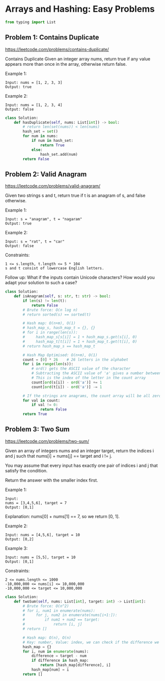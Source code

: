 # Arrays and Hashing: Easy Problems


```python
from typing import List
```

## Problem 1: Contains Duplicate

https://leetcode.com/problems/contains-duplicate/


Contains Duplicate
Given an integer array nums, return true if any value appears more than once in the array, otherwise return false.

Example 1:

```
Input: nums = [1, 2, 3, 3]
Output: true
```

Example 2:

```
Input: nums = [1, 2, 3, 4]
Output: false
```


```python
class Solution:
    def hasDuplicate(self, nums: List[int]) -> bool:
        # return len(set(nums)) < len(nums)
        hash_set = set()
        for num in nums:
            if num in hash_set:
                return True
            else:
                hash_set.add(num)
        return False

```

## Problem 2: Valid Anagram

https://leetcode.com/problems/valid-anagram/

Given two strings s and t, return true if t is an anagram of s, and false otherwise.

Example 1:

```
Input: s = "anagram", t = "nagaram"
Output: true
```

Example 2:

```
Input: s = "rat", t = "car"
Output: false
```


Constraints:

```
1 <= s.length, t.length <= 5 * 104
s and t consist of lowercase English letters.
```

Follow up: What if the inputs contain Unicode characters? How would you adapt your solution to such a case?


```python
class Solution:
    def isAnagram(self, s: str, t: str) -> bool:
        if len(s) != len(t):
            return False
        # Brute force: O(n log n)
        # return sorted(s) == sorted(t)

        # Hash map: O(n+m), O(1)
        # hash_map_s, hash_map_t = {}, {}
        # for i in range(len(s)):
        #     hash_map_s[s[i]] = 1 + hash_map_s.get(s[i], 0)
        #     hash_map_t[t[i]] = 1 + hash_map_t.get(t[i], 0)
        # return hash_map_s == hash_map_t

        # Hash Map Optimised: O(n+m), O(1)
        count = [0] * 26    # 26 letters in the alphabet
        for i in range(len(s)):
            # ord() gets the ASCII value of the character
            # Subtracting the ASCII value of 'a' gives a number between 0 and 25
            # This is the index of the letter in the count array
            count[ord(s[i]) - ord('a')] += 1
            count[ord(t[i]) - ord('a')] -= 1

        # If the strings are anagrams, the count array will be all zeros
        for val in count:
            if val != 0:
                return False
        return True
```

## Problem 3: Two Sum

https://leetcode.com/problems/two-sum/

Given an array of integers nums and an integer target, return the indices i and j such that nums[i] + nums[j] == target and i != j.

You may assume that every input has exactly one pair of indices i and j that satisfy the condition.

Return the answer with the smaller index first.

Example 1:

```
Input:
nums = [3,4,5,6], target = 7
Output: [0,1]

```
Explanation: nums[0] + nums[1] == 7, so we return [0, 1].

Example 2:

```
Input: nums = [4,5,6], target = 10
Output: [0,2]
```

Example 3:

```
Input: nums = [5,5], target = 10
Output: [0,1]
```

Constraints:
```
2 <= nums.length <= 1000
-10,000,000 <= nums[i] <= 10,000,000
-10,000,000 <= target <= 10,000,000
```


```python
class Solution:
    def twoSum(self, nums: List[int], target: int) -> List[int]:
        # Brute force: O(n^2)
        # for i, num1 in enumerate(nums):
        #     for j, num2 in enumerate(nums[i+1:]):
        #         if num1 + num2 == target:
        #             return [i, j]
        # return []

        # Hash map: O(n), O(n)
        # Key: number, Value: index, we can check if the difference we neeed is in the hash map
        hash_map = {}
        for i, num in enumerate(nums):
            difference = target - num
            if difference in hash_map:
                return [hash_map[difference], i]
            hash_map[num] = i
        return []
```
